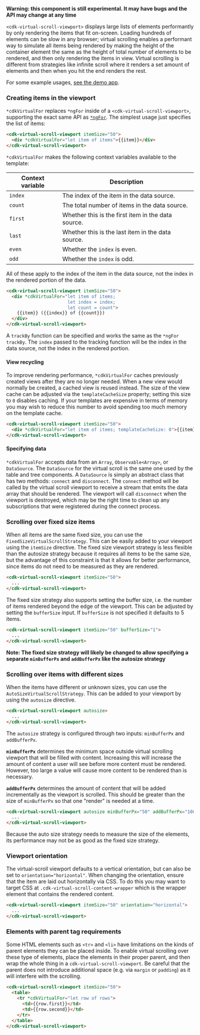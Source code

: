 **Warning: this component is still experimental. It may have bugs and the API may change at any
time**

`<cdk-virtual-scroll-viewport>` displays large lists of elements performantly by only
rendering the items that fit on-screen. Loading hundreds of elements can be slow in any browser;
virtual scrolling enables a performant way to simulate all items being rendered by making the
height of the container element the same as the height of total number of elements to be rendered,
and then only rendering the items in view. Virtual scrolling is different from strategies like
infinite scroll where it renders a set amount of elements and then when you hit the end renders the
rest.

<!-- TODO(mmalerba): Add embedded examples once this is available in @angular/cdk -->
For some example usages, 
[see the demo app](https://github.com/angular/material2/tree/master/src/demo-app/virtual-scroll).

### Creating items in the viewport
`*cdkVirtualFor` replaces `*ngFor` inside of a `<cdk-virtual-scroll-viewport>`, supporting the exact
same API as [`*ngFor`](https://angular.io/api/common/NgForOf).
The simplest usage just specifies the list of items:

```html
<cdk-virtual-scroll-viewport itemSize="50">
  <div *cdkVirtualFor="let item of items">{{item}}</div>
</cdk-virtual-scroll-viewport>
```

`*cdkVirtualFor` makes the following context variables available to the template:

| Context variable | Description                                        |
|------------------|----------------------------------------------------|
| `index`          | The index of the item in the data source.          |
| `count`          | The total number of items in the data source.      |
| `first`          | Whether this is the first item in the data source. |
| `last`           | Whether this is the last item in the data source.  |
| `even`           | Whether the `index` is even.                       |
| `odd`            | Whether the `index` is odd.                        |

All of these apply to the index of the item in the data source, not the index in the rendered
portion of the data.

```html
<cdk-virtual-scroll-viewport itemSize="50">
  <div *cdkVirtualFor="let item of items;
                       let index = index;
                       let count = count">
    {{item}} ({{index}} of {{count}})
  </div>
</cdk-virtual-scroll-viewport>
```

A `trackBy` function can be specified and works the same as the `*ngFor` `trackBy`. The `index`
passed to the tracking function will be the index in the data source, not the index in the rendered
portion.

#### View recycling
To improve rendering performance, `*cdkVirtualFor` caches previously created views after
they are no longer needed. When a new view would normally be created, a cached view
is reused instead. The size of the view cache can be adjusted via the `templateCacheSize`
property; setting this size to `0` disables caching. If your templates are expensive in terms of
memory you may wish to reduce this number to avoid spending too much memory on the template cache.

```html
<cdk-virtual-scroll-viewport itemSize="50">
  <div *cdkVirtualFor="let item of items; templateCacheSize: 0">{{item}}</div>
</cdk-virtual-scroll-viewport>
```

#### Specifying data
`*cdkVirtualFor` accepts data from an `Array`, `Observable<Array>`, or `DataSource`. The
`DataSource` for the virtual scroll is the same one used by the table and tree components. A
`DataSource` is simply an abstract class that has two methods: `connect` and `disconnect`. The
`connect` method will be called by the virtual scroll viewport to receive a stream that emits the
data array that should be rendered. The viewport will call `disconnect` when the viewport is
destroyed, which may be the right time to clean up any subscriptions that were registered during the
connect process.

### Scrolling over fixed size items
When all items are the same fixed size, you can use the `FixedSizeVirtualScrollStrategy`. This can
be easily added to your viewport using the `itemSize` directive. The fixed size viewport strategy is
less flexible than the autosize strategy because it requires all items to be the same size, but the
advantage of this constraint is that it allows for better performance, since items do not need to be
measured as they are rendered. 

```html
<cdk-virtual-scroll-viewport itemSize="50">
  ...
</cdk-virtual-scroll-viewport>
```

The fixed size strategy also supports setting the buffer size, i.e. the number of items rendered
beyond the edge of the viewport. This can be adjusted by setting the `bufferSize` input. If
`bufferSize` is not specified it defaults to 5 items.

```html
<cdk-virtual-scroll-viewport itemSize="50" bufferSize="1">
  ...
</cdk-virtual-scroll-viewport>
```

**Note: The fixed size strategy will likely be changed to allow specifying a separate
`minBufferPx` and `addBufferPx` like the autosize strategy**

### Scrolling over items with different sizes
When the items have different or unknown sizes, you can use the `AutoSizeVirtualScrollStrategy`.
This can be added to your viewport by using the `autosize` directive.

```html
<cdk-virtual-scroll-viewport autosize>
  ...
</cdk-virtual-scroll-viewport>
```

The `autosize` strategy is configured through two inputs: `minBufferPx` and `addBufferPx`.

**`minBufferPx`** determines the minimum space outside virtual scrolling viewport that will be
filled with content. Increasing this will increase the amount of content a user will see before more
content must be rendered. However, too large a value will cause more content to be rendered than is
necessary.

**`addBufferPx`** determines the amount of content that will be added incrementally as the viewport
is scrolled. This should be greater than the size of `minBufferPx` so that one "render" is needed at
a time.

```html
<cdk-virtual-scroll-viewport autosize minBufferPx="50" addBufferPx="100">
  ...
</cdk-virtual-scroll-viewport>
```

Because the auto size strategy needs to measure the size of the elements, its performance may not
be as good as the fixed size strategy. 

### Viewport orientation
The virtual-scroll viewport defaults to a vertical orientation, but can also be set to
`orientation="horizontal"`. When changing the orientation, ensure that the item are laid
out horizontally via CSS. To do this you may want to target CSS at
`.cdk-virtual-scroll-content-wrapper` which is the wrapper element that contains the rendered
content.

```html
<cdk-virtual-scroll-viewport itemSize="50" orientation="horizontal">
  ...
</cdk-virtual-scroll-viewport>
```

### Elements with parent tag requirements
Some HTML elements such as `<tr>` and `<li>` have limitations on the kinds of parent elements they
can be placed inside. To enable virtual scrolling over these type of elements, place the elements in
their proper parent, and then wrap the whole thing in a `cdk-virtual-scroll-viewport`. Be careful
that the parent does not introduce additional space (e.g. via `margin` or `padding`) as it will
interfere with the scrolling.

```html
<cdk-virtual-scroll-viewport itemSize="50">
  <table>
    <tr *cdkVirtualFor="let row of rows">
      <td>{{row.first}}</td>
      <td>{{row.second}}</td>
    </tr>
  </table>
</cdk-virtual-scroll-viewport>
```
